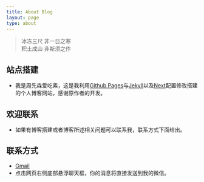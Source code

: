 ```yaml
---
title: About Blog
layout: page
type: about
---
```




<blockquote><p>冰冻三尺 非一日之寒<br>积土成山 非斯须之作</p></blockquote>

## 站点搭建
- 我是周先森爱吃素，这是我利用[Github Pages](https://pages.github.com)与[Jekyll](http://jekyll.com.cn/)以及[Next](https://github.com/Simpleyyt/jekyll-theme-next)配置修改搭建的个人博客网站，感谢原作者的开发。


## 欢迎联系
- 如果有博客搭建或者博客所述相关问题可以联系我，联系方式下面给出。


## 联系方式

- <a href="mailto:luanshiyinyang@gmail.com">Gmail</a>
- 点击网页右侧底部悬浮聊天框，你的消息将直接发送到我的微信。 

<script async src="//pagead2.googlesyndication.com/pagead/js/adsbygoogle.js"></script>
<ins class="adsbygoogle"
     style="display:block; text-align:center;"
     data-ad-layout="in-article"
     data-ad-format="fluid"
     data-ad-client="ca-pub-2349801351760383"
     data-ad-slot="2348984137"></ins>
<script>
     (adsbygoogle = window.adsbygoogle || []).push({});
</script>